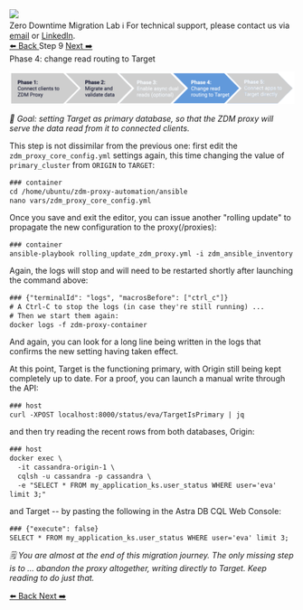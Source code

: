 <!-- TOP -->
<div class="top">
  <img src="https://datastax-academy.github.io/katapod-shared-assets/images/ds-academy-logo.svg" />
  <div class="scenario-title-section">
    <span class="scenario-title">Zero Downtime Migration Lab</span>
    <span class="scenario-subtitle">ℹ️ For technical support, please contact us via <a href="mailto:aleksandr.volochnev@datastax.com">email</a> or <a href="https://dtsx.io/aleks">LinkedIn</a>.</span>
  </div>
</div>

<!-- NAVIGATION -->
<div id="navigation-top" class="navigation-top">
 <a href='command:katapod.loadPage?[{"step":"step8"}]' 
   class="btn btn-dark navigation-top-left">⬅️ Back
 </a>
<span class="step-count">Step 9</span>
 <a href='command:katapod.loadPage?[{"step":"step10"}]' 
    class="btn btn-dark navigation-top-right">Next ➡️
  </a>
</div>

<!-- CONTENT -->

<div class="step-title">Phase 4: change read routing to Target</div>

![Phase 4](images/zdm-phase-4.png)

_🎯 Goal: setting Target as primary database, so that the ZDM proxy
will serve the data read from it to connected clients._

This step is not dissimilar from the previous one: first
edit the `zdm_proxy_core_config.yml` settings again,
this time changing the value of `primary_cluster` from
`ORIGIN` to `TARGET`:

```
### container
cd /home/ubuntu/zdm-proxy-automation/ansible
nano vars/zdm_proxy_core_config.yml
```

Once you save and exit the editor, you can issue another
"rolling update" to propagate the new configuration
to the proxy(/proxies):

```
### container
ansible-playbook rolling_update_zdm_proxy.yml -i zdm_ansible_inventory
```

Again, the logs will stop and will need to be restarted shortly after launching
the command above:

```
### {"terminalId": "logs", "macrosBefore": ["ctrl_c"]}
# A Ctrl-C to stop the logs (in case they're still running) ...
# Then we start them again:
docker logs -f zdm-proxy-container
```

And again, you can look for a long line being written in the logs that
confirms the new setting having taken effect.

At this point, Target is the functioning primary, with Origin still being kept completely up to date.
For a proof, you can launch a manual write through the API:

```
### host
curl -XPOST localhost:8000/status/eva/TargetIsPrimary | jq
```

and then try reading the recent rows from both databases, Origin:

```
### host
docker exec \
  -it cassandra-origin-1 \
  cqlsh -u cassandra -p cassandra \
  -e "SELECT * FROM my_application_ks.user_status WHERE user='eva' limit 3;"
```

and Target -- by pasting the following in the Astra DB CQL Web Console:

```
### {"execute": false}
SELECT * FROM my_application_ks.user_status WHERE user='eva' limit 3;
```

_🗒️ You are almost at the end of this migration journey. The only missing step
is to ... abandon the proxy altogether, writing directly to Target.
Keep reading to do just that._

<!-- NAVIGATION -->
<div id="navigation-bottom" class="navigation-bottom">
 <a href='command:katapod.loadPage?[{"step":"step8"}]'
   class="btn btn-dark navigation-bottom-left">⬅️ Back
 </a>
 <a href='command:katapod.loadPage?[{"step":"step10"}]'
    class="btn btn-dark navigation-bottom-right">Next ➡️
  </a>
</div>
